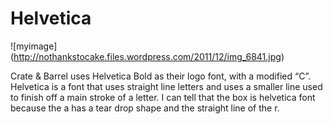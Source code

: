 # Helvetica

![myimage]
(http://nothankstocake.files.wordpress.com/2011/12/img_6841.jpg)

Crate & Barrel uses Helvetica Bold as their logo font, with a modified “C”. Helvetica is a font that uses straight line letters and uses a smaller line used to finish off a main stroke of a letter. I can tell that the box is helvetica font because the a has a tear drop shape and the straight line of the r.